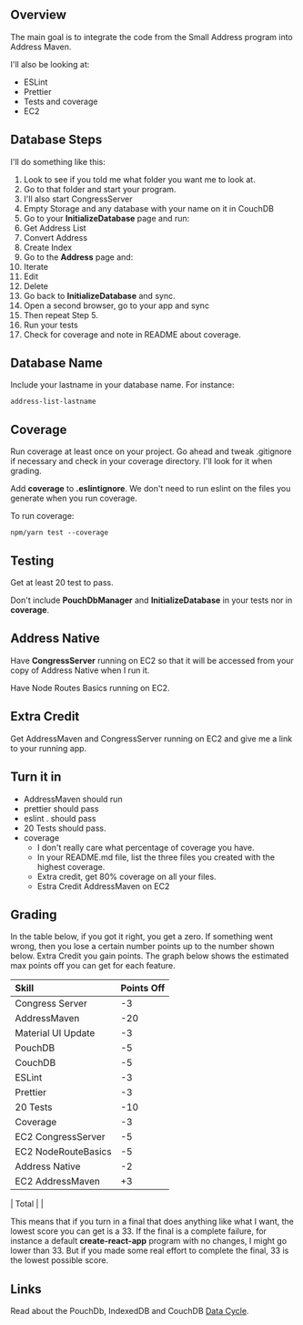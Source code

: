 ## Overview

The main goal is to integrate the code from the Small Address program into Address Maven.

I'll also be looking at:

- ESLint
- Prettier
- Tests and coverage
- EC2

## Database Steps

I'll do something like this:

1. Look to see if you told me what folder you want me to look at.
2. Go to that folder and start your program.
  1. I'll also start CongressServer
3. Empty Storage and any database with your name on it in CouchDB
4. Go to your **InitializeDatabase** page and run:
  1. Get Address List
  2. Convert Address
  3. Create Index
5. Go to the **Address** page and:
  1. Iterate
  2. Edit
  3. Delete
6. Go back to **InitializeDatabase** and sync.
7. Open a second browser, go to your app and sync
  1. Then repeat Step 5.
8. Run your tests
9. Check for coverage and note in README about coverage.

## Database Name

Include your lastname in your database name. For instance:

```
address-list-lastname
```

## Coverage

Run coverage at least once on your project. Go ahead and tweak .gitignore if necessary and check in your coverage directory. I'll look for it when grading.

Add **coverage** to **.eslintignore**. We don't need to run eslint on the files you generate when you run coverage.

To run coverage:

```
npm/yarn test --coverage
```

## Testing

Get at least 20 test to pass.

Don't include **PouchDbManager** and **InitializeDatabase** in your tests nor in **coverage**.

## Address Native

Have **CongressServer** running on EC2 so that it will be accessed from your copy of Address Native when I run it.

Have Node Routes Basics running on EC2.

## Extra Credit

Get AddressMaven and CongressServer running on EC2 and give me a link to your running app.

## Turn it in

- AddressMaven should run
- prettier should pass
- eslint . should pass
- 20 Tests should pass.
- coverage
  - I don't really care what percentage of coverage you have.
  - In your README.md file, list the three files you created with the highest coverage.
  - Extra credit, get 80% coverage on all your files.
  - Estra Credit AddressMaven on EC2

## Grading

In the table below, if you got it right, you get a zero. If something went wrong, then you lose a certain number points up to the number shown below. Extra Credit you gain points. The graph below shows the estimated max points off you can get for each feature.

| Skill              | Points Off     |
| :----------------  | :------------- |
| Congress Server    | -3  |
| AddressMaven       | -20 |
| Material UI Update | -3  |
| PouchDB            | -5  |
| CouchDB            | -5  |
| ESLint             | -3  |
| Prettier           | -3  |
| 20 Tests           | -10 |
| Coverage           | -3  |
| EC2 CongressServer | -5  |
| EC2 NodeRouteBasics| -5  |
| Address Native     | -2  |
| EC2 AddressMaven   | +3  |

| Total              |     |

This means that if you turn in a final that does anything like what I want, the lowest score you can get is a 33. If the final is a complete failure, for instance a default **create-react-app** program with no changes, I might go lower than 33. But if you made some real effort to complete the final, 33 is the lowest possible score.

## Links

Read about the PouchDb, IndexedDB and CouchDB [Data Cycle][pdbd].

[pdbd]: http://www.ccalvert.net/books/CloudNotes/Assignments/React/ReactAddressEditDialog.html#data-cycle
